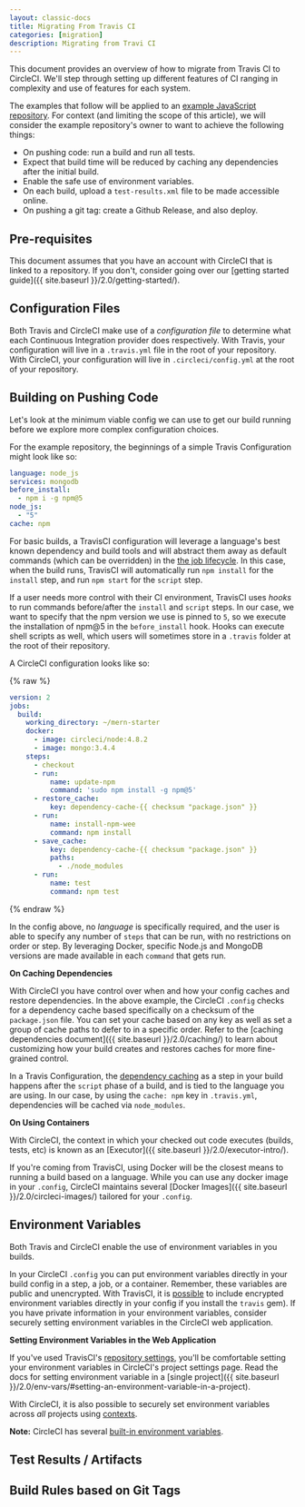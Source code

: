 ```yaml
---
layout: classic-docs
title: Migrating From Travis CI
categories: [migration]
description: Migrating from Travi CI
---
```


This document provides an overview of how to migrate from Travis CI to CircleCI.
We'll step through setting up different features of CI ranging in complexity and use of
features for each system.

The examples that follow will be applied to an [example JavaScript
repository](). For context (and limiting the scope of this article), we will consider the example repository's owner to
want to achieve the following things:

- On pushing code: run a build and run all tests.
- Expect that build time will be reduced by caching any dependencies after the
  initial build.
- Enable the safe use of environment variables.
- On each build, upload a `test-results.xml` file to be made accessible online.
- On pushing a git tag: create a Github Release, and also deploy.

## Pre-requisites

This document assumes that you have an account with CircleCI that is linked
to a repository. If you don't, consider going over our [getting started guide]({{ site.baseurl }}/2.0/getting-started/).

## Configuration Files

Both Travis and CircleCI make use of a _configuration file_ to determine what
each Continuous Integration provider does respectively. With Travis, your
configuration will live in a `.travis.yml` file in the root of your repository.
With CircleCI, your configuration will live in `.circleci/config.yml` at the
root of your repository.

## Building on Pushing Code

Let's look at the minimum viable config we can use to get our build running
before we explore more complex configuration choices.

For the example repository, the beginnings of a simple Travis Configuration might look like so:

```yaml
language: node_js
services: mongodb
before_install: 
  - npm i -g npm@5
node_js:
  - "5"
cache: npm
```

For basic builds, a TravisCI configuration will leverage a language's best known
dependency and build tools and will abstract them away as default commands
(which can be overridden) in the [the job lifecycle](https://docs.travis-ci.com/user/job-lifecycle/#the-job-lifecycle). In this
case, when the build runs, TravisCI will automatically run `npm install` for the
`install` step, and run `npm start` for the `script` step.

If a user needs more control with their CI environment, TravisCI uses _hooks_
to run commands before/after the `install` and `script` steps. In our case, we
want to specify that the npm version we use is pinned to `5`, so we execute the
installation of npm@5 in the `before_install` hook. Hooks can execute shell
scripts as well, which users will sometimes store in a `.travis` folder at the
root of their repository.

A CircleCI configuration looks like so:

{% raw %}
```yaml
version: 2
jobs:
  build:
    working_directory: ~/mern-starter
    docker:
      - image: circleci/node:4.8.2
      - image: mongo:3.4.4
    steps:
      - checkout
      - run:
          name: update-npm
          command: 'sudo npm install -g npm@5'
      - restore_cache:
          key: dependency-cache-{{ checksum "package.json" }}
      - run:
          name: install-npm-wee
          command: npm install
      - save_cache:
          key: dependency-cache-{{ checksum "package.json" }}
          paths:
            - ./node_modules
      - run:
          name: test
          command: npm test
```
{% endraw %}

In the config above, no _language_ is specifically required, and the
user is able to specify any number of `steps` that can be run, with no
restrictions on order or step. By leveraging Docker, specific Node.js and
MongoDB versions are made available in each `command` that gets run.

**On Caching Dependencies**

With CircleCI you have control over when and how your config caches and restore dependencies. In the above example, the CircleCI `.config`
checks for a dependency cache based specifically on a checksum of the
`package.json` file. You can set your cache based on any key as well as set a
group of cache paths to defer to in a specific order. Refer to the [caching
dependencies document]({{ site.baseurl }}/2.0/caching/) to learn about customizing how your build
creates and restores caches for more fine-grained control.

In a Travis Configuration, the [dependency caching](https://docs.travis-ci.com/user/caching/) as a step in your build happens after the
`script` phase of a build, and is tied to the language you are using. In our
case, by using the `cache: npm` key in `.travis.yml`, dependencies will be
cached via `node_modules`.

**On Using Containers**

With CircleCI, the context in which your checked out code executes (builds,
tests, etc) is known as an [Executor]({{ site.baseurl }}/2.0/executor-intro/). 

If you're coming from TravisCI, using Docker will be the closest means to running
a build based on a language. While you can use any docker image in your
`.config`, CircleCI maintains several [Docker Images]({{ site.baseurl
}}/2.0/circleci-images/) tailored for your `.config`.

## Environment Variables

Both Travis and CircleCI enable the use of environment variables in you builds.

In your CircleCI `.config` you can put environment variables directly in your
build config in a step, a job, or a container. Remember,
these variables are public and unencrypted. With TravisCI, it is 
[possible](https://docs.travis-ci.com/user/environment-variables#defining-encrypted-variables-in-travisyml)
to include encrypted environment variables directly in your config if you
install the `travis` gem). If you have private information in your environment
variables, consider securely setting environment variables in the CircleCI web application.

**Setting Environment Variables in the Web Application**

If you've used TravisCI's [repository
settings](https://docs.travis-ci.com/user/environment-variables#defining-variables-in-repository-settings),
you'll be comfortable setting your environment variables in CircleCI's project
settings page. Read the docs for setting environment variable in a [single
project]({{ site.baseurl }}/2.0/env-vars/#setting-an-environment-variable-in-a-project).

With CircleCI, it is also possible to securely set environment variables across
_all_ projects using [contexts]({{site.baseurl}}/2.0/contexts/).

**Note:** CircleCI has several [built-in environment variables](https://circleci.com/docs/2.0/env-vars/#built-in-environment-variables).

## Test Results / Artifacts

## Build Rules based on Git Tags
